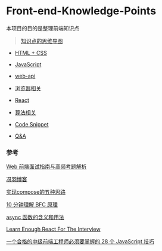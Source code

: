 # Front-end-Knowledge-Points
本项目的目的是整理前端知识点

> [知识点的思维导图](http://naotu.baidu.com/file/dbef5fd56e74b51ead825bcd83f38a56?token=2f6920a3f522cca8)

* [HTML + CSS](https://github.com/goldEli/Front-end-Knowledge-Points/issues/2)

* [JavaScript](https://github.com/goldEli/Front-end-Knowledge-Points/issues/3)

* [web-api](https://github.com/goldEli/Front-end-Knowledge-Points/issues/4)

* [浏览器相关](https://github.com/goldEli/Front-end-Knowledge-Points/issues/5)

* [React](https://github.com/goldEli/Front-end-Knowledge-Points/blob/master/React.md)

* [算法相关](https://github.com/goldEli/Front-end-Knowledge-Points/issues/6)

* [Code Snippet](https://github.com/goldEli/Front-end-Knowledge-Points/issues/8)

* [Q&A](https://github.com/goldEli/Front-end-Knowledge-Points/tree/master/Q%26A)


### 参考

[Web 前端面试指南与高频考题解析](https://juejin.im/book/5a8f9ddcf265da4e9f6fb959)

[冴羽博客](https://github.com/mqyqingfeng/Blog)

[实现compose的五种思路](https://segmentfault.com/a/1190000011447164)

[10 分钟理解 BFC 原理](https://zhuanlan.zhihu.com/p/25321647)

[async 函数的含义和用法](http://www.ruanyifeng.com/blog/2015/05/async.html)

[Learn Enough React For The Interview](https://medium.com/bb-tutorials-and-thoughts/learn-enough-react-for-the-interview-f460a2fa3aeb)

[一个合格的中级前端工程师必须要掌握的 28 个 JavaScript 技巧](https://juejin.im/post/5cef46226fb9a07eaf2b7516)
